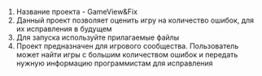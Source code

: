 1) Название проекта - GameView&Fix
2) Данный проект позволяет оценить игру на количество ошибок, для их исправления в будущем
3) Для запуска используйте прилагаемые файлы
4) Проект предназначен для игрового сообщества. Пользователь может найти игры с большим количеством ошибок и передать нужную информацию программистам для исправления

